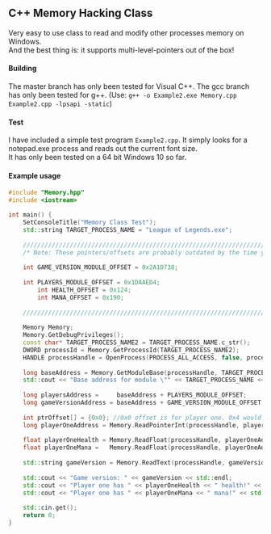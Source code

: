## C++ Memory Hacking Class
Very easy to use class to read and modify other processes memory on Windows.  
And the best thing is: it supports multi-level-pointers out of the box!

#### Building
The master branch has only been tested for Visual C++.
The gcc branch has only been tested for g++. (Use: `g++ -o Example2.exe Memory.cpp Example2.cpp -lpsapi -static`)

#### Test
I have included a simple test program `Example2.cpp`. It simply looks for a notepad.exe process and reads out the current font size.  
It has only been tested on a 64 bit Windows 10 so far.

#### Example usage

```C++
#include "Memory.hpp"
#include <iostream>

int main() {
    SetConsoleTitle("Memory Class Test");
    std::string TARGET_PROCESS_NAME = "League of Legends.exe";
    
    //////////////////////////////////////////////////////////////////////////////////
    /* Note: These pointers/offsets are probably outdated by the time you read this */
    
    int GAME_VERSION_MODULE_OFFSET = 0x2A1D738;
    
    int PLAYERS_MODULE_OFFSET = 0x1DAAED4;
        int HEALTH_OFFSET = 0x124;
        int MANA_OFFSET = 0x190;
        
    //////////////////////////////////////////////////////////////////////////////////
    
    Memory Memory;
    Memory.GetDebugPrivileges();
    const char* TARGET_PROCESS_NAME2 = TARGET_PROCESS_NAME.c_str();
    DWORD processId = Memory.GetProcessId(TARGET_PROCESS_NAME2);
    HANDLE processHandle = OpenProcess(PROCESS_ALL_ACCESS, false, processId);
    
    long baseAddress = Memory.GetModuleBase(processHandle, TARGET_PROCESS_NAME);
    std::cout << "Base address for module \"" << TARGET_PROCESS_NAME << "\" is " << baseAddress << " (in dec)..." << std::endl;
    
    long playersAddress =     baseAddress + PLAYERS_MODULE_OFFSET;
    long gameVersionAddress = baseAddress + GAME_VERSION_MODULE_OFFSET;
    
    int ptrOffset[] = {0x0}; //0x0 offset is for player one. 0x4 would be player 2 etc
    long playerOneAddress = Memory.ReadPointerInt(processHandle, playersAddress, ptrOffset, 1);
    
    float playerOneHealth = Memory.ReadFloat(processHandle, playerOneAddress + HEALTH_OFFSET);
    float playerOneMana =   Memory.ReadFloat(processHandle, playerOneAddress + MANA_OFFSET);
    
    std::string gameVersion = Memory.ReadText(processHandle, gameVersionAddress);
    
    std::cout << "Game version: " << gameVersion << std::endl;
    std::cout << "Player one has " << playerOneHealth << " health!" << std::endl;
    std::cout << "Player one has " << playerOneMana << " mana!" << std::endl;
    
    std::cin.get();
    return 0;
}
```
